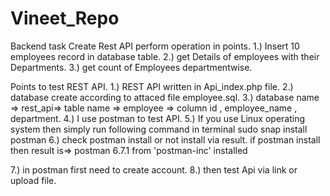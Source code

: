 # Vineet_Repo
Backend task
Create Rest API perform operation in points.
1.) Insert 10 employees record in database table.
2.) get Details of employees with their Departments.
3.) get count of Employees departmentwise.

Points to test REST API.
1.) REST API written in Api_index.php file.
2.) database create according to attaced file employee.sql.
3.) database name => rest_api=> table name => employee => column id , employee_name , department.
4.) I use postman to test API.
5.) If you use Linux operating system then simply run following command in terminal
      sudo snap install postman
6.) check postman install or not install via result.
     if postman install then result is=>
     postman 6.7.1 from 'postman-inc' installed
     
 7.) in postman first need to create account.
 8.) then test Api via link or upload file.
